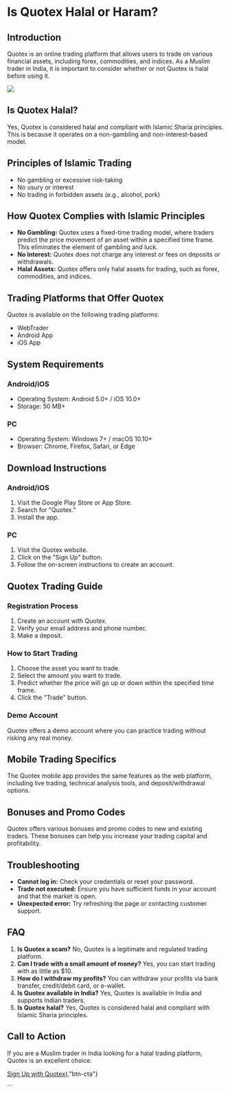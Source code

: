 # Is Quotex Halal or Haram?

## Introduction

Quotex is an online trading platform that allows users to trade on
various financial assets, including forex, commodities, and indices. As
a Muslim trader in India, it is important to consider whether or not
Quotex is halal before using it.

[![](https://static.quotex.io/files/4_en/300_250.jpg)](https://traff.sbs/brokerqxlid)

## Is Quotex Halal?

Yes, Quotex is considered halal and compliant with Islamic Sharia
principles. This is because it operates on a non-gambling and
non-interest-based model.

## Principles of Islamic Trading

-   No gambling or excessive risk-taking
-   No usury or interest
-   No trading in forbidden assets (e.g., alcohol, pork)

## How Quotex Complies with Islamic Principles

-   **No Gambling:** Quotex uses a fixed-time trading model, where
    traders predict the price movement of an asset within a specified
    time frame. This eliminates the element of gambling and luck.
-   **No Interest:** Quotex does not charge any interest or fees on
    deposits or withdrawals.
-   **Halal Assets:** Quotex offers only halal assets for trading, such
    as forex, commodities, and indices.

## Trading Platforms that Offer Quotex

Quotex is available on the following trading platforms:

-   WebTrader
-   Android App
-   iOS App

## System Requirements

### Android/iOS

-   Operating System: Android 5.0+ / iOS 10.0+
-   Storage: 50 MB+

### PC

-   Operating System: Windows 7+ / macOS 10.10+
-   Browser: Chrome, Firefox, Safari, or Edge

## Download Instructions

### Android/iOS

1.  Visit the Google Play Store or App Store.
2.  Search for "Quotex."
3.  Install the app.

### PC

1.  Visit the Quotex website.
2.  Click on the "Sign Up" button.
3.  Follow the on-screen instructions to create an account.

## Quotex Trading Guide

### Registration Process

1.  Create an account with Quotex.
2.  Verify your email address and phone number.
3.  Make a deposit.

### How to Start Trading

1.  Choose the asset you want to trade.
2.  Select the amount you want to trade.
3.  Predict whether the price will go up or down within the specified
    time frame.
4.  Click the "Trade" button.

### Demo Account

Quotex offers a demo account where you can practice trading without
risking any real money.

## Mobile Trading Specifics

The Quotex mobile app provides the same features as the web platform,
including live trading, technical analysis tools, and deposit/withdrawal
options.

## Bonuses and Promo Codes

Quotex offers various bonuses and promo codes to new and existing
traders. These bonuses can help you increase your trading capital and
profitability.

## Troubleshooting

-   **Cannot log in:** Check your credentials or reset your password.
-   **Trade not executed:** Ensure you have sufficient funds in your
    account and that the market is open.
-   **Unexpected error:** Try refreshing the page or contacting customer
    support.

## FAQ

1.  **Is Quotex a scam?** No, Quotex is a legitimate and regulated
    trading platform.
2.  **Can I trade with a small amount of money?** Yes, you can start
    trading with as little as \$10.
3.  **How do I withdraw my profits?** You can withdraw your profits via
    bank transfer, credit/debit card, or e-wallet.
4.  **Is Quotex available in India?** Yes, Quotex is available in India
    and supports Indian traders.
5.  **Is Quotex halal?** Yes, Quotex is considered halal and compliant
    with Islamic Sharia principles.

## Call to Action

If you are a Muslim trader in India looking for a halal trading
platform, Quotex is an excellent choice.

[Sign Up with
Quotex](\%22https://broker-qx.pro/sign-up/?lid=1102511\%22){."btn-cta"}

\`\`\`

